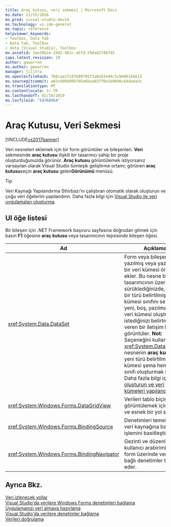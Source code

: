 ```yaml
---
title: Araç kutusu, veri sekmesi | Microsoft Docs
ms.date: 11/15/2016
ms.prod: visual-studio-dev14
ms.technology: vs-ide-general
ms.topic: reference
helpviewer_keywords:
- Toolbox, Data tab
- Data tab, Toolbox
- data [Visual Studio], Toolbox
ms.assetid: 2ae38b2a-29d2-461c-a67d-29dad274bf45
caps.latest.revision: 19
author: gewarren
ms.author: gewarren
manager: jillfra
ms.openlocfilehash: 760caa1fc87b0978571a8a53a44c5cb60616b615
ms.sourcegitcommit: a83c60bb00bf95e6bea037f0e1b9696c64deda3c
ms.translationtype: MT
ms.contentlocale: tr-TR
ms.lasthandoff: 02/19/2019
ms.locfileid: "54768964"
---
```

# <a name="toolbox-data-tab"></a>Araç Kutusu, Veri Sekmesi
[!INCLUDE[vs2017banner](../../includes/vs2017banner.md)]

  
Veri nesneleri eklemek için bir form görüntüler ve bileşenleri. **Veri** sekmesinde **araç kutusu** ilişkili bir tasarımcı sahip bir proje oluşturduğunuzda görünür. **Araç kutusu** görüntülemek istiyorsanız varsayılan olarak Visual Studio tümleşik geliştirme ortamı; görünen **araç kutusu**seçin **araç kutusu** gelen**Görünümü** menüsü.  
  
> [!TIP]
>  Veri Kaynağı Yapılandırma Sihirbazı'nı çalıştıran otomatik olarak oluşturun ve çoğu veri öğelerini yapılandırın. Daha fazla bilgi için [Visual Studio ile veri uygulamaları oluşturma](http://msdn.microsoft.com/28edce21-220a-484c-b461-a75b0232d293).  
  
## <a name="ui-element-list"></a>UI öğe listesi  
 Bir bileşen için .NET Framework başvuru sayfasına doğrudan gitmek için basın **F1** öğesine **araç kutusu** veya tasarımcının tepsisinde bileşen öğesi.  
  
|Ad|Açıklama|  
|----------|-----------------|  
|<xref:System.Data.DataSet>|Form veya bileşen için yazılmış veya yazılmamış bir veri kümesi örneği ekler. Bu nesne bir tasarımcının üzerine sürüklediğinizde, var olan bir türü belirtilmiş veri kümesi sınıfını seçin veya yeni, boş, yazılmamış bir veri kümesi oluşturmak istediğinizi belirtmek izin veren bir iletişim kutusu görüntüler. **Not:**  Seçeneğini kullanmaz <xref:System.Data.DataSet> nesnenin **araç kutusu** yeni türü belirtilmiş veri kümesi şema hem de sınıfı oluşturmak için. Daha fazla bilgi için [oluşturun ve veri kümeleri yapılandırma](../../data-tools/create-and-configure-datasets-in-visual-studio.md).|  
|<xref:System.Windows.Forms.DataGridView>|Verileri tablo biçiminde görüntülemek için güçlü ve esnek bir yol sağlar.|  
|<xref:System.Windows.Forms.BindingSource>|Denetimleri temel alınan veri kaynağına bağlama işlemini basitleştirir.|  
|<xref:System.Windows.Forms.BindingNavigator>|Gezinti ve düzenleme için kullanıcı arabirimi (UI) bir form üzerinde verilere bağlı denetimler temsil eder.|  
  
## <a name="see-also"></a>Ayrıca Bkz.  
 [Veri izlenecek yollar](http://msdn.microsoft.com/library/15a88fb8-3bee-4962-914d-7a1f8bd40ec4)   
 [Visual Studio'da verilere Windows Forms denetimleri bağlama](../../data-tools/bind-windows-forms-controls-to-data-in-visual-studio.md)   
 [Uygulamanızı veri almaya hazırlama](http://msdn.microsoft.com/library/c17bdb7e-c234-4f2f-9582-5e55c27356ad)   
 [Visual Studio'da verilere denetimler bağlama](../../data-tools/bind-controls-to-data-in-visual-studio.md)   
 [Verileri doğrulama](http://msdn.microsoft.com/library/b3a9ee4e-5d4d-4411-9c56-c811f2b4ee7e)   